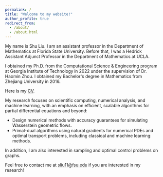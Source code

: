 ```yaml
---
permalink: /
title: "Welcome to my website!"
author_profile: true
redirect_from: 
  - /about/
  - /about.html
---
```

My name is Shu Liu. I am an assistant professor in the Department of Mathematics at Florida State University. Before that, I was a Hedrick Assistant Adjunct Professor in the Department of Mathematics at UCLA.

I obtained my Ph.D. from the Computational Science & Engineering program at Georgia Institute of Technology in 2022 under the supervision of Dr. Haomin Zhou. I obtained my Bachelor's degree in Mathematics from Zhejiang University in 2016. 

Here is my [CV](http://LSLSliushu.github.io/files/cv.pdf).

My research focuses on scientific computing, numerical analysis, and machine learning, with an emphasis on efficient, scalable algorithms for partial differential equations and beyond:
* Design numerical methods with accuracy guarantees for simulating Wasserstein geometric flows.
* Primal-dual algorithms using natural gradients for numerical PDEs and optimal transport problems, including classical and machine learning methods.

In addition, I am also interested in sampling and optimal control problems on graphs.

Feel free to contact me at sliu11@fsu.edu if you are interested in my research!   
